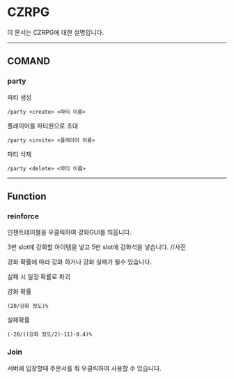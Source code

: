 # CZRPG
이 문서는 CZRPG에 대한 설명입니다.

-------
## COMAND
### party
파티 생성
```
/party <create> <파티 이름>
```
플레이어를 파티원으로 초대
```
/party <invite> <플레이어 이름>
```
파티 삭제
```
/party <delete> <파티 이름>
```
-------
## Function
### reinforce
인챈트테이블을 우클릭하여 강화GUI를 띄웁니다.

3번 slot에 강화할 아이템을 넣고 5번 slot에 강화석을 넣습니다.
//사진

강화 확률에 따라 강화 하거나 강화 실패가 될수 있습니다.

실패 시 일정 확률로 파괴

강화 확률
```
(20/강화 정도)%
```
실패확률
```
(-20/((강화 정도/2)-11)-0.4)%
```

### Join
서버에 입장할때 주문서를 줘 우클릭하여 사용할 수 있습니다.

